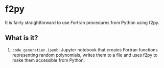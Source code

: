 # f2py

It is fairly straightforward to use Fortran procedures from Python using f2py.


## What is it?

1. `code_generation.ipynb`: Jupyter notebook that creates Fortran functions
   representing random polynomials, writes them to a file and uses f2py to make
   them accessible from Python.
